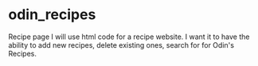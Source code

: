 # odin_recipes
Recipe page
I will use html code for a recipe website. I want it to have the ability to add new recipes, delete existing ones, search for for Odin's Recipes. 